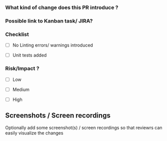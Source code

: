 ### What kind of change does this PR introduce ?

<!-- E.g. Is it a new feature, bugfix, code improvement etc. ? Add some description. -->


### Possible link to Kanban task/ JIRA?

<!-- E.g. https://miro.com/app/board/o9J_lroWJpc=/?moveToWidget=3458764520481035341&cot=14 -->


### Checklist

- [ ] No Linting errors/ warnings introduced
- [ ] Unit tests added


### Risk/Impact ?
- [ ] Low
- [ ] Medium
- [ ] High




## Screenshots / Screen recordings

Optionally add some screenshot(s) / screen recordings so that reviewrs can easily visualize the changes
